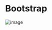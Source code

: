# Bootstrap
![image](https://user-images.githubusercontent.com/115491975/216787059-acc5d514-198a-4b77-ba98-3b604d645e6d.png)
